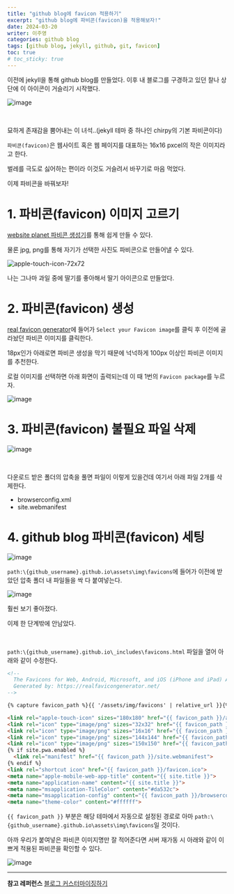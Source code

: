```yaml
---
title: "github blog에 favicon 적용하기"
excerpt: "github blog에 파비콘(favicon)을 적용해보자!"
date: 2024-03-20
writer: 이주영
categories: github blog
tags: [github blog, jekyll, github, git, favicon]
toc: true
# toc_sticky: true
---
```

이전에 jekyll을 통해 github blog를 만들었다.
이후 내 블로그를 구경하고 있던 찰나 상단에 이 아이콘이 거슬리기 시작했다.

![image](https://github.com/hobbyscripterII/csharp/assets/135996109/43cd0e18-44ae-466b-8bf3-0079b809168a)

<br>

묘하게 존재감을 뿜어내는 이 녀석..(jekyll 테마 중 하나인 chirpy의 기본 파비콘이다)

`파비콘(favicon)`은 웹사이트 혹은 웹 페이지를 대표하는 16x16 pxcel의 작은 이미지라고 한다.

벌레를 극도로 싫어하는 편이라 이것도 거슬려서 바꾸기로 마음 먹었다.

이제 파비콘을 바꿔보자!

# 1. 파비콘(favicon) 이미지 고르기

[website planet 파비콘 생성기](https://www.websiteplanet.com/ko/webtools/favicon-generator/)를 통해 쉽게 만들 수 있다.

물론 jpg, png를 통해 자기가 선택한 사진도 파비콘으로 만들어낼 수 있다.

![apple-touch-icon-72x72](https://github.com/hobbyscripterII/csharp/assets/135996109/4d935711-f71b-4f66-a676-94924395e3a4)

나는 그나마 과일 중에 딸기를 좋아해서 딸기 아이콘으로 만들었다.

# 2. 파비콘(favicon) 생성

[real favicon generator](https://realfavicongenerator.net/)에 들어가 `Select your Favicon image`를 클릭 후 이전에 골라놨던 파비콘 이미지를 클릭한다.

18px인가 아래로면 파비콘 생성을 막기 때문에 넉넉하게 100px 이상인 파비콘 이미지를 추천한다.

로컬 이미지를 선택하면 아래 화면이 출력되는데 이 때 1번의 `Favicon package`를 누르자.

![image](https://github.com/hobbyscripterII/csharp/assets/135996109/8a210467-d5e3-41ed-98fc-41f4a63f28bd)

# 3. 파비콘(favicon) 불필요 파일 삭제

![image](https://github.com/hobbyscripterII/csharp/assets/135996109/4ba82a32-4b0b-4cc1-b6bd-71326337db89)

<br>

다운로드 받은 폴더의 압축을 풀면 파일이 이렇게 있을건데 여기서 아래 파일 2개를 삭제한다.

- browserconfig.xml
- site.webmanifest

# 4. github blog 파비콘(favicon) 세팅

![image](https://github.com/hobbyscripterII/csharp/assets/135996109/e8c4f20e-dfba-4a34-af64-f0cc5323aefa)

`path:\{github_username}.github.io\assets\img\favicons`에 들어가 이전에 받았던 압축 폴더 내 파일들을 싹 다 붙여넣는다.

![image](https://github.com/hobbyscripterII/csharp/assets/135996109/7cbcd84c-18c7-42d1-a16b-f12f38f9d0ba)

훨씬 보기 좋아졌다.

이제 한 단계밖에 안남았다.

<br>

`path:\{github_username}.github.io\_includes\favicons.html` 파일을 열어 아래와 같이 수정한다.

```html
<!--
  The Favicons for Web, Android, Microsoft, and iOS (iPhone and iPad) Apps
  Generated by: https://realfavicongenerator.net/
-->

{% capture favicon_path %}{{ '/assets/img/favicons' | relative_url }}{% endcapture %}

<link rel="apple-touch-icon" sizes="180x180" href="{{ favicon_path }}/apple-touch-icon.png">
<link rel="icon" type="image/png" sizes="32x32" href="{{ favicon_path }}/favicon-32x32.png">
<link rel="icon" type="image/png" sizes="16x16" href="{{ favicon_path }}/favicon-16x16.png">
<link rel="icon" type="image/png" sizes="144x144" href="{{ favicon_path }}/android-chrome-144x144.png">
<link rel="icon" type="image/png" sizes="150x150" href="{{ favicon_path }}/mstile-150x150.png">
{% if site.pwa.enabled %}
  <link rel="manifest" href="{{ favicon_path }}/site.webmanifest">
{% endif %}
<link rel="shortcut icon" href="{{ favicon_path }}/favicon.ico">
<meta name="apple-mobile-web-app-title" content="{{ site.title }}">
<meta name="application-name" content="{{ site.title }}">
<meta name="msapplication-TileColor" content="#da532c">
<meta name="msapplication-config" content="{{ favicon_path }}/browserconfig.xml">
<meta name="theme-color" content="#ffffff">
```

`{{ favicon_path }}` 부분은 해당 테마에서 자동으로 설정된 경로로 아마 `path:\{github_username}.github.io\assets\img\favicons`일 것이다.

아까 우리가 붙여넣은 파비콘 이미지명만 잘 적어준다면 서버 재가동 시 아래와 같이 이쁘게 적용된 파비콘을 확인할 수 있다.

![image](https://github.com/hobbyscripterII/csharp/assets/135996109/38ba6129-24da-4d65-a731-6d7d24e1c4d7)

---
**참고 레퍼런스**
[블로그 커스터마이징하기](https://wlqmffl0102.github.io/posts/Customizing-Blogs/)